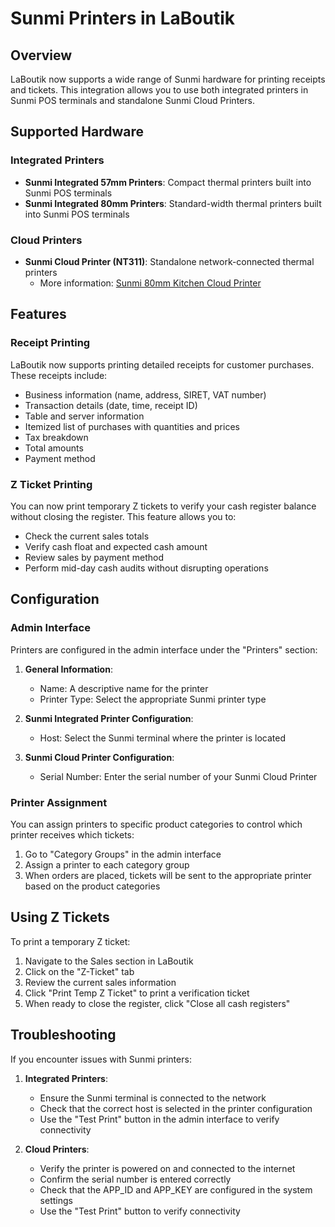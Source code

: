 # Sunmi Printers in LaBoutik

## Overview

LaBoutik now supports a wide range of Sunmi hardware for printing receipts and tickets. This integration allows you to use both integrated printers in Sunmi POS terminals and standalone Sunmi Cloud Printers.

## Supported Hardware

### Integrated Printers
- **Sunmi Integrated 57mm Printers**: Compact thermal printers built into Sunmi POS terminals
- **Sunmi Integrated 80mm Printers**: Standard-width thermal printers built into Sunmi POS terminals

### Cloud Printers
- **Sunmi Cloud Printer (NT311)**: Standalone network-connected thermal printers
  - More information: [Sunmi 80mm Kitchen Cloud Printer](https://www.sunmi.com/en-US/80-kitchen-cloud-printer/)

## Features

### Receipt Printing
LaBoutik now supports printing detailed receipts for customer purchases. These receipts include:
- Business information (name, address, SIRET, VAT number)
- Transaction details (date, time, receipt ID)
- Table and server information
- Itemized list of purchases with quantities and prices
- Tax breakdown
- Total amounts
- Payment method

### Z Ticket Printing
You can now print temporary Z tickets to verify your cash register balance without closing the register. This feature allows you to:
- Check the current sales totals
- Verify cash float and expected cash amount
- Review sales by payment method
- Perform mid-day cash audits without disrupting operations

## Configuration

### Admin Interface
Printers are configured in the admin interface under the "Printers" section:

1. **General Information**:
   - Name: A descriptive name for the printer
   - Printer Type: Select the appropriate Sunmi printer type

2. **Sunmi Integrated Printer Configuration**:
   - Host: Select the Sunmi terminal where the printer is located

3. **Sunmi Cloud Printer Configuration**:
   - Serial Number: Enter the serial number of your Sunmi Cloud Printer

### Printer Assignment
You can assign printers to specific product categories to control which printer receives which tickets:

1. Go to "Category Groups" in the admin interface
2. Assign a printer to each category group
3. When orders are placed, tickets will be sent to the appropriate printer based on the product categories

## Using Z Tickets

To print a temporary Z ticket:

1. Navigate to the Sales section in LaBoutik
2. Click on the "Z-Ticket" tab
3. Review the current sales information
4. Click "Print Temp Z Ticket" to print a verification ticket
5. When ready to close the register, click "Close all cash registers"

## Troubleshooting

If you encounter issues with Sunmi printers:

1. **Integrated Printers**:
   - Ensure the Sunmi terminal is connected to the network
   - Check that the correct host is selected in the printer configuration
   - Use the "Test Print" button in the admin interface to verify connectivity

2. **Cloud Printers**:
   - Verify the printer is powered on and connected to the internet
   - Confirm the serial number is entered correctly
   - Check that the APP_ID and APP_KEY are configured in the system settings
   - Use the "Test Print" button to verify connectivity